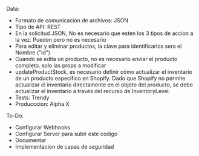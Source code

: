 Data:
- Formato de comunicacion de archivos: JSON
- Tipo de API: REST
- En la solicitud JSON, No es necesario que esten los 3 tipos de accion a la vez. Pueden pero no es necesario
- Para editar y eliminar productos, la clave para identificarlos sera el Nombre ("id")
- Cuando se edita un producto, no es necesario enviar el producto completo. solo las props a modificar 
- updateProductStock, es necesario definir cómo actualizar el inventario de un producto específico en Shopify. Dado que Shopify no permite actualizar el inventario directamente en el objeto del producto, se debe actualizar el inventario a través del recurso de InventoryLevel. 
- Tests: Trendy
- Producccion: Alpha X

To-Do:
- Configurar Webhooks
- Configurar Server para subir este codigo
- Documentar
- Implementacion de capas de seguridad  